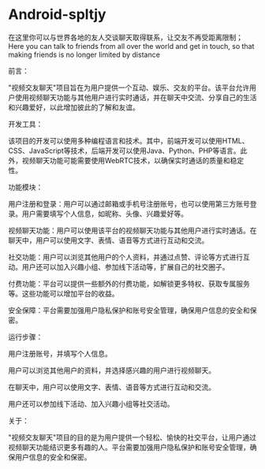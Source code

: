 # Android-spltjy
在这里你可以与世界各地的友人交谈聊天取得联系，让交友不再受距离限制；Here you can talk to friends from all over the world and get in touch, so that making friends is no longer limited by distance



前言：

"视频交友聊天"项目旨在为用户提供一个互动、娱乐、交友的平台。该平台允许用户使用视频聊天功能与其他用户进行实时通话，并在聊天中交流、分享自己的生活和兴趣爱好，以此增加彼此的了解和友谊。

开发工具：

该项目的开发可以使用多种编程语言和技术。其中，前端开发可以使用HTML、CSS、JavaScript等技术，后端开发可以使用Java、Python、PHP等语言。此外，视频聊天功能可能需要使用WebRTC技术，以确保实时通话的质量和稳定性。

功能模块：

用户注册和登录：用户可以通过邮箱或手机号注册账号，也可以使用第三方账号登录。用户需要填写个人信息，如昵称、头像、兴趣爱好等。

视频聊天功能：用户可以使用该平台的视频聊天功能与其他用户进行实时通话。在聊天中，用户可以使用文字、表情、语音等方式进行互动和交流。

社交功能：用户可以浏览其他用户的个人资料，并通过点赞、评论等方式进行互动。用户还可以加入兴趣小组、参加线下活动等，扩展自己的社交圈子。

付费功能：平台可以提供一些额外的付费功能，如解锁更多特权、获取专属服务等。这些功能可以增加平台的收益。

安全保障：平台需要加强用户隐私保护和账号安全管理，确保用户信息的安全和保密。

运行步骤：

用户注册账号，并填写个人信息。

用户可以浏览其他用户的资料，并选择感兴趣的用户进行视频聊天。

在聊天中，用户可以使用文字、表情、语音等方式进行互动和交流。

用户还可以参加线下活动、加入兴趣小组等社交活动。

关于：

"视频交友聊天"项目的目的是为用户提供一个轻松、愉快的社交平台，让用户通过视频聊天功能结识更多有趣的人。平台需要加强用户隐私保护和账号安全管理，确保用户信息的安全和保密。
